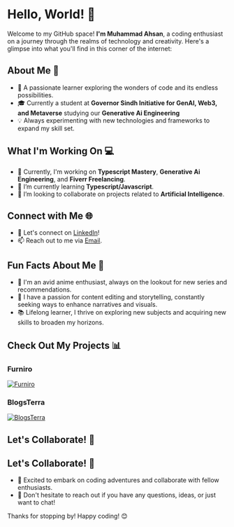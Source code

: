 # Hello, World! 👋

Welcome to my GitHub space! **I'm Muhammad Ahsan**, a coding enthusiast on a journey through the realms of technology and creativity. Here's a glimpse into what you'll find in this corner of the internet:

## About Me 🚀

- 🌟 A passionate learner exploring the wonders of code and its endless possibilities.
- 🎓 Currently a student at **Governor Sindh Initiative for GenAI, Web3, and Metaverse** studying our **Generative Ai Engineering**
- 💡 Always experimenting with new technologies and frameworks to expand my skill set.

## What I'm Working On 💻

- 🚧 Currently, I'm working on **Typescript Mastery**, **Generative Ai Engineering**, and **Fiverr Freelancing**.
- 🌱 I’m currently learning **Typescript/Javascript**.
- 👯 I’m looking to collaborate on projects related to **Artificial Intelligence**.

## Connect with Me 🌐

- 🔗 Let's connect on [LinkedIn](https://www.linkedin.com/in/muhammad-ahsan-653298289/)!
- 📫 Reach out to me via [Email](mailto:ahsanrajput811@gmail.com).

## Fun Facts About Me 🎉

- 🎌 I'm an avid anime enthusiast, always on the lookout for new series and recommendations.
- 🎥 I have a passion for content editing and storytelling, constantly seeking ways to enhance narratives and visuals.
- 📚 Lifelong learner, I thrive on exploring new subjects and acquiring new skills to broaden my horizons.

## Check Out My Projects 📊

### Furniro
[![Furniro](http://furniro-hackathon.netlify.app/)](http://furniro-hackathon.netlify.app/)

### BlogsTerra
[![BlogsTerra](https://blogsterra.netlify.app/)](https://blogsterra.netlify.app/)

## Let's Collaborate! 🤝
## Let's Collaborate! 🤝

- 🌟 Excited to embark on coding adventures and collaborate with fellow enthusiasts.
- 💬 Don't hesitate to reach out if you have any questions, ideas, or just want to chat!

Thanks for stopping by! Happy coding! 😊
